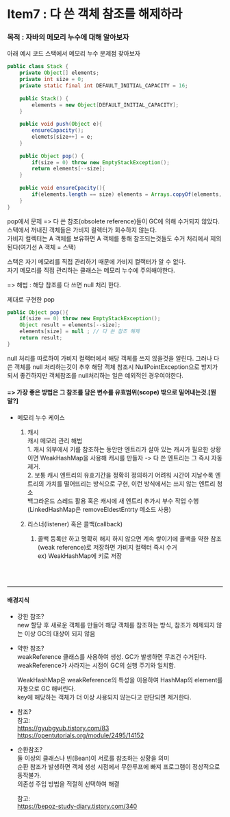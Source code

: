 # Item7 : 다 쓴 객체 참조를 해제하라  
### 목적 : 자바의 메모리 누수에 대해 알아보자

아래 예시 코드 스택에서 메모리 누수 문제점 찾아보자
```java
public class Stack {
	private Object[] elements;
	private int size = 0;
	private static final int DEFAULT_INITIAL_CAPACITY = 16;
	
	public Stack() {
		elements = new Object[DEFAULT_INITIAL_CAPACITY];
	}
	
	public void push(Object e){
		ensureCapacity();
		elemets[size++] = e;
	}
	
	public Object pop() {
		if(size = 0) throw new EmptyStackException();
		return elements[--size];
	}
	
	public void ensureCpacity(){
		if(elements.length == size) elements = Arrays.copyOf(elements, 2 * size + 1);
	}
}
```

pop에서 문제 => 다 쓴 참조(obsolete reference)들이 GC에 의해 수거되지 않았다.  
스택에서 꺼내진 객체들은 가비지 컬렉터가 회수하지 않는다.  
가비지 컬렉터는 A 객체를 보유하면 A 객체를 통해 참조되는것들도 수거 처리에서 제외된다(여기선 A 객체 = 스택)  

스택은 자기 메모리를 직접 관리하기 때문에 가비지 컬랙터가 알 수 없다.  
자기 메모리를 직접 관리하는 클래스는 메모리 누수에 주의해야한다.  

=> 해법 : 해당 참조를 다 쓰면 null 처리 한다.

제대로 구현한 pop
```java
public Object pop(){
	if(size == 0) throw new EmptyStackException();
	Object result = elements[--size];
	elements[size] = null ; // 다 쓴 참조 해제
	return result;
}
```

null 처리를 따로하여 가비지 컬랙터에서 해당 객체를 쓰지 않을것을 알린다.
그러나 다 쓴 객체를 null 처리하는것이 추후 해당 객체 참조시 NullPointException으로 방지가 되서 좋긴하지만 객체참조를 null처리하는 일은 예외적인 경우여야한다.  
#### => 가장 좋은 방법은 그 참조를 담은 변수를 유효범위(scope) 밖으로 밀어내는것.[뭔말?]

* 메모리 누수 케이스
	1. 캐시  
		캐시 메모리 관리 해법  
			1. 캐시 외부에서 키를 참조하는 동안만 엔트리가 살아 있는 캐시가 필요한 상황이면 WeakHashMap을 사용해 캐시를 만들자 -> 다 쓴 엔트리는 그 즉시 자동 제거.  
			2. 보통 캐시 엔트리의 유효기간을 정확히 정의하기 어려워 시간이 지날수록 엔트리의 가치를 떨어뜨리는 방식으로 구현, 이런 방식에서는 쓰지 않는 엔트리 청소  
				백그라운드 스레드 활용 혹은 캐시에 새 엔트리 추가시 부수 작업 수행(LinkedHashMap은 removeEldestEntrty 메소드 사용)  
				
			
	2. 리스너(listener) 혹은 콜백(callback)  
		1. 콜백 등록만 하고 명확히 해지 하지 않으면 계속 쌓이기에 콜백을 약한 참조(weak reference)로 저장하면 가비지 컬랙터 즉시 수거  
			ex) WeakHashMap에 키로 저장  
		
<br>
<br>

---------------
#### 배경지식
	
* 강한 참조?  
	new 할당 후 새로운 객체를 만들어 해당 객체를 참조하는 방식, 참조가 해제되지 않는 이상 GC의 대상이 되지 않음  

* 약한 참조?  
	weakReference 클래스를 사용하여 생성. GC가 발생하면 무조건 수거된다.  
	weakReference가 사라지는 시점이 GC의 실행 주기와 일치함.  
	
	WeakHashMap은 weakReference의 특성을 이용하여 HashMap의 element를 자동으로 GC 해버린다.  
	key에 해당하는 객체가 더 이상 사용되지 않는다고 판단되면 제거한다.  

* 참조?  
	참고:  
	https://gyubgyub.tistory.com/83  
	https://opentutorials.org/module/2495/14152  

* 순환참조?  
	둘 이상의 클래스나 빈(Bean)이 서로를 참조하는 상황을 의미  
	순환 참조가 발생하면 객체 생성 시점에서 무한루프에 빠져 프로그램이 정상적으로 동작불가.  
	의존성 주입 방법을 적절히 선택하여 해결  

	참고:  
	https://bepoz-study-diary.tistory.com/340  
